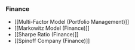 ### Finance
- [[Multi-Factor Model (Portfolio Management)]]
- [[Markowitz Model (Finance)]]
- [[Sharpe Ratio (Finance)]]
- [[Spinoff Company (Finance)]]
